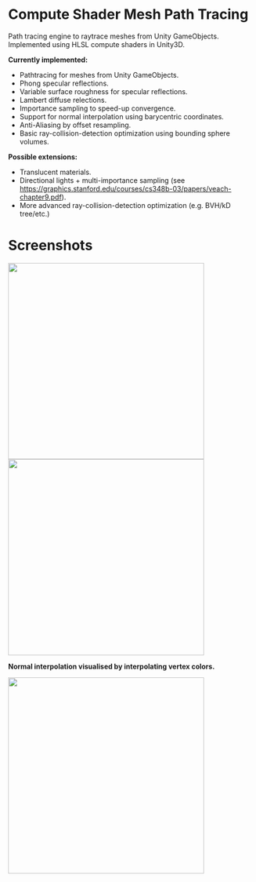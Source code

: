 # Compute Shader Mesh Path Tracing
Path tracing engine to raytrace meshes from Unity GameObjects. Implemented using HLSL compute shaders in Unity3D.

**Currently implemented:**
<!--- - Pathtracing for perfect planes and spheres. -->
- Pathtracing for meshes from Unity GameObjects.
- Phong specular reflections.
- Variable surface roughness for specular reflections.
- Lambert diffuse relections.
- Importance sampling to speed-up convergence.
- Support for normal interpolation using barycentric coordinates.
- Anti-Aliasing by offset resampling.
- Basic ray-collision-detection optimization using bounding sphere volumes.

**Possible extensions:**
- Translucent materials.
- Directional lights + multi-importance sampling (see https://graphics.stanford.edu/courses/cs348b-03/papers/veach-chapter9.pdf).
- More advanced ray-collision-detection optimization (e.g. BVH/kD tree/etc.)

# Screenshots

<img src="https://raw.github.com/akoreman/Compute-Shader-Mesh-Ray-Tracing/main/images/SpecReflections.PNG" width="400">  

<img src="https://raw.github.com/akoreman/Compute-Shader-Mesh-Ray-Tracing/main/images/RayScene.png" width="400">  

**Normal interpolation visualised by interpolating vertex colors.**


<img src="https://raw.github.com/akoreman/Compute-Shader-Mesh-Ray-Tracing/main/images/Interpolation.png" width="400">  
